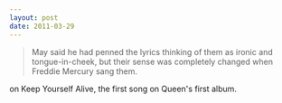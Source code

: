 ```yaml
---
layout: post
date: 2011-03-29
---
```


>May said he had penned the lyrics thinking of them as ironic and tongue-in-cheek, but their sense was completely changed when Freddie Mercury sang them.

on Keep Yourself Alive, the first song on Queen's first album.
